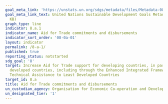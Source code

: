 ```yaml
---
goal_meta_link: 'https://unstats.un.org/sdgs/metadata/files/Metadata-08-0A-01.pdf '
goal_meta_link_text: United Nations Sustainable Development Goals Metadata (PDF 208
  KB)
graph_type: line
indicator: 8.a.1
indicator_name: Aid for Trade commitments and disbursements
indicator_sort_order: '08-0a-01'
layout: indicator
permalink: /8-a-1/
published: true
reporting_status: notstarted
sdg_goal: '8'
target: Increase Aid for Trade support for developing countries, in particular least
  developed countries, including through the Enhanced Integrated Framework for Trade-related
  Technical Assistance to Least Developed Countries
target_id: 8.a
title: Aid for Trade commitments and disbursements
un_custodian_agency: Organisation for Economic Co-operation and Development (OECD)
un_designated_tier: '1'
---
```

